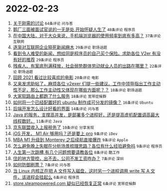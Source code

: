 # 2022-02-23

1. [关于刚需的讨论](https://www.v2ex.com/t/835811) `64条评论` `问与答`
1. [鹅厂三面被面试官说的一无是处,开始怀疑人生了](https://www.v2ex.com/t/835831) `48条评论` `程序员`
1. [在中国大陆，对于大众来说，手机端浏览器的使用频率到底有多高？](https://www.v2ex.com/t/835815) `37条评论` `互联网`
1. [逐渐对互联网企业猝死新闻麻木](https://www.v2ex.com/t/835841) `29条评论` `职场话题`
1. [看到令人难受的新闻，想给同是程序员的自己买个保险。求助各位 V2er 有没有好的推荐](https://www.v2ex.com/t/835829) `29条评论` `程序员`
1. [残疾人、有案底刑满释放，社会弱势群体劳动就业人员的出路在哪里？](https://www.v2ex.com/t/835822) `22条评论` `职场话题`
1. [回顾 2021 看过比较喜欢的电影](https://www.v2ex.com/t/835820) `20条评论` `电影`
1. [又来发求助帖了，麻烦各位 v2exer 们提一些建议。工作中领导指出工作主动性不足，那么工作主动性又体现在哪些方面呢？？](https://www.v2ex.com/t/835840) `18条评论` `职场话题`
1. [大家软路由上都跑了什么服务](https://www.v2ex.com/t/835824) `18条评论` `宽带症候群`
1. [如何将一个已经配置好的 ubuntu 制作成可分发的镜像？](https://www.v2ex.com/t/835828) `16条评论` `Ubuntu`
1. [后端开发怎么设计好看的界面](https://www.v2ex.com/t/835842) `14条评论` `问与答`
1. [Java 的服务，支撑高并发，是部署多个进程好，还是提高虚机配置调高最大线程数好。](https://www.v2ex.com/t/835819) `11条评论` `Java`
1. [京东联盟收入上报税务了](https://www.v2ex.com/t/835838) `10条评论` `分享发现`
1. [iOS 开发， M1 Air 够用吗？还是要上 pro](https://www.v2ex.com/t/835859) `9条评论` `iDev`
1. [MBA M1 升级到 Monterey 之后续航直接爆炸](https://www.v2ex.com/t/835844) `9条评论` `Apple`
1. [怎么避免晚上失眠在分析场景梳理思路？各位有什么经验避免吗](https://www.v2ex.com/t/835833) `9条评论` `程序员`
1. [人生第一次跳槽,有几个问题想要请教各位](https://www.v2ex.com/t/835851) `8条评论` `酷工作`
1. [住的地方管控，出不去，公司不发工资咋办？](https://www.v2ex.com/t/835836) `7条评论` `深圳`
1. [如何防御刷票？](https://www.v2ex.com/t/835809) `7条评论` `问与答`
1. [当 Linux 内核正在把 A 文件写入磁盘，这时另一个进程调用 write 写 A 文件，该进程会挂起么](https://www.v2ex.com/t/835830) `6条评论` `程序员`
1. [store.steampowered.com 疑似已经恢复正常](https://www.v2ex.com/t/835827) `6条评论` `宽带症候群`

